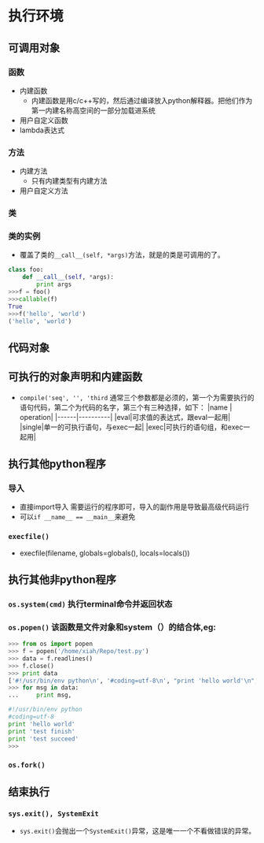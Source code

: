 # 执行环境

## 可调用对象
### 函数
- 内建函数
    - 内建函数是用c/c++写的，然后通过编译放入python解释器。把他们作为第一内建名称高空间的一部分加载进系统
- 用户自定义函数
- lambda表达式

### 方法
- 内建方法
    - 只有内建类型有内建方法
- 用户自定义方法

### 类

### 类的实例
- 覆盖了类的`__call__(self, *args)`方法，就是的类是可调用的了。

```python
class foo:
    def __call__(self, *args):
        print args
>>>f = foo()
>>>callable(f)
True
>>>f('hello', 'world')
('hello', 'world')
```

## 代码对象

## 可执行的对象声明和内建函数
- `compile('seq', '', 'third` 通常三个参数都是必须的，第一个为需要执行的语句代码，第二个为代码的名字，第三个有三种选择，如下：
|name  | operation|
|------|----------|
|eval|可求值的表达式，跟eval一起用|
|single|单一的可执行语句，与exec一起|
|exec|可执行的语句组，和exec一起用|

## 执行其他python程序
### 导入
- 直接import导入 需要运行的程序即可，导入的副作用是导致最高级代码运行
- 可以`if __name__ == __main__`来避免

### `execfile()`
- execfile(filename, globals=globals(), locals=locals())

## 执行其他非python程序
### `os.system(cmd)` 执行terminal命令并返回状态
### `os.popen()` 该函数是文件对象和system（）的结合体,eg:

```python
>>> from os import popen
>>> f = popen('/home/xiah/Repo/test.py')
>>> data = f.readlines()
>>> f.close()
>>> print data
['#!/usr/bin/env python\n', '#coding=utf-8\n', "print 'hello world'\n", "print 'test finish'\n", "print 'test succeed'\n"]
>>> for msg in data:
...     print msg,

#!/usr/bin/env python
#coding=utf-8
print 'hello world'
print 'test finish'
print 'test succeed'
>>> 
```

### `os.fork()`

## 结束执行
### `sys.exit(), SystemExit`
- `sys.exit()`会抛出一个`SystemExit()`异常，这是唯一一个不看做错误的异常。

